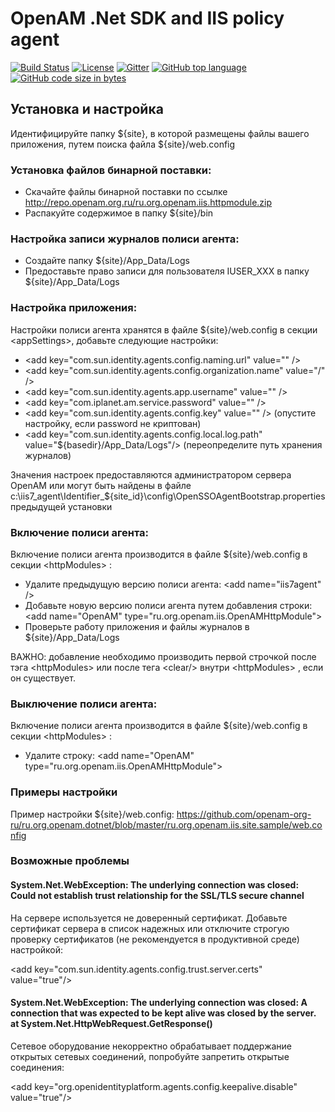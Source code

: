 # OpenAM .Net SDK and IIS policy agent
[![Build Status](https://travis-ci.org/OpenIdentityPlatform/OpenAM-.Net-Agent.svg)](https://travis-ci.org/OpenIdentityPlatform/OpenAM-.Net-Agent)
[![License](https://img.shields.io/badge/license-CDDL-blue.svg)](https://github.com/OpenIdentityPlatform/OpenAM-.Net-Agent/blob/master/LICENSE.md)
[![Gitter](https://img.shields.io/gitter/room/nwjs/nw.js.svg)](http://gitter.im/OpenIdentityPlatform)
[![GitHub top language](https://img.shields.io/github/languages/top/OpenIdentityPlatform/OpenAM-.Net-Agent.svg)](https://github.com/OpenIdentityPlatform/OpenAM-.Net-Agent)
[![GitHub code size in bytes](https://img.shields.io/github/languages/code-size/OpenIdentityPlatform/OpenAM-.Net-Agent.svg)](https://github.com/OpenIdentityPlatform/OpenAM-.Net-Agent)

## Установка и настройка
Идентифицируйте папку ${site}, в которой размещены файлы вашего приложения, путем поиска файла ${site}/web.config

### Установка файлов бинарной поставки:
*  Скачайте файлы бинарной поставки по ссылке http://repo.openam.org.ru/ru.org.openam.iis.httpmodule.zip
*  Распакуйте содержимое в папку ${site}/bin

### Настройка записи журналов полиси агента: 
* Создайте папку ${site}/App_Data/Logs
* Предоставьте право записи для пользователя IUSER_XXX в папку ${site}/App_Data/Logs

### Настройка приложения:
Настройки полиси агента хранятся в файле ${site}/web.config в секции \<appSettings\>, добавьте следующие настройки:
*  \<add key="com.sun.identity.agents.config.naming.url" value="" /\>
*  \<add key="com.sun.identity.agents.config.organization.name" value="/" /\>
*  \<add key="com.sun.identity.agents.app.username" value="" /\>
*  \<add key="com.iplanet.am.service.password" value="" /\>
*  \<add key="com.sun.identity.agents.config.key" value="" /\> (опустите настройку, если password не криптован)
*  \<add key="com.sun.identity.agents.config.local.log.path" value="${basedir}/App_Data/Logs"/\> (переопределите путь хранения журналов)

Значения настроек предоставляются администратором сервера OpenAM или могут быть найдены в файлe c:\iis7_agent\Identifier_${site_id}\config\OpenSSOAgentBootstrap.properties предыдущей установки

### Включение полиси агента:
Включение полиси агента производится в файле ${site}/web.config в секции \<httpModules\> :
* Удалите предыдущую версию полиси агента:  \<add name="iis7agent" /\>
* Добавьте новую версию полиси агента путем добавления строки:  \<add name="OpenAM" type="ru.org.openam.iis.OpenAMHttpModule"\>
* Проверьте работу приложения и файлы журналов в ${site}/App_Data/Logs

ВАЖНО: добавление необходимо производить первой строчкой после тэга  \<httpModules\> или после тега  \<clear/\> внутри \<httpModules\> , если он существует.

### Выключение полиси агента:
Включение полиси агента производится в файле ${site}/web.config в секции \<httpModules\> :
* Удалите строку:  \<add name="OpenAM" type="ru.org.openam.iis.OpenAMHttpModule"\>

### Примеры настройки
Пример настройки ${site}/web.config: https://github.com/openam-org-ru/ru.org.openam.dotnet/blob/master/ru.org.openam.iis.site.sample/web.config

### Возможные проблемы

#### System.Net.WebException: The underlying connection was closed: Could not establish trust relationship for the SSL/TLS secure channel
На сервере используется не доверенный сертификат. Добавьте сертификат сервера в список надежных или отключите строгую проверку сертификатов (не рекомендуется в продуктивной среде) настройкой:

\<add key="com.sun.identity.agents.config.trust.server.certs" value="true"/\>
 
#### System.Net.WebException: The underlying connection was closed: A connection that was expected to be kept alive was closed by the server. at System.Net.HttpWebRequest.GetResponse()
Сетевое оборудование некорректно обрабатывает поддержание открытых сетевых соединений, попробуйте запретить открытые соединения:

\<add key="org.openidentityplatform.agents.config.keepalive.disable" value="true"/\>


